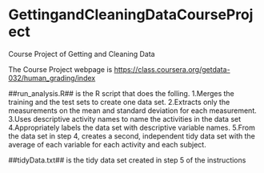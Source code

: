 # GettingandCleaningDataCourseProject
Course Project of Getting and Cleaning Data

The Course Project webpage is
https://class.coursera.org/getdata-032/human_grading/index

##run_analysis.R## is the R script that does the folling.
1.Merges the training and the test sets to create one data set.
2.Extracts only the measurements on the mean and standard deviation for each measurement. 
3.Uses descriptive activity names to name the activities in the data set
4.Appropriately labels the data set with descriptive variable names. 
5.From the data set in step 4, creates a second, independent tidy data set with the average of each variable for each activity and each subject.

##tidyData.txt## is the tidy data set created in step 5 of the instructions
